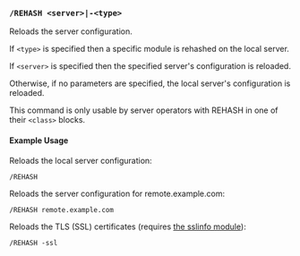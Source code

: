 <!-- This file contains a page fragment. Any changes will affect all pages that include it. -->

### `/REHASH <server>|-<type>`

Reloads the server configuration.

If `<type>` is specified then a specific module is rehashed on the local server.

If `<server>` is specified then the specified server's configuration is reloaded.

Otherwise, if no parameters are specified, the local server's configuration is reloaded.

This command is only usable by server operators with REHASH in one of their `<class>` blocks.

#### Example Usage

Reloads the local server configuration:

```plaintext
/REHASH
```

Reloads the server configuration for remote.example.com:

```plaintext
/REHASH remote.example.com
```

Reloads the TLS (SSL) certificates (requires [the sslinfo module](/3/modules/sslinfo)):

```plaintext
/REHASH -ssl
```
